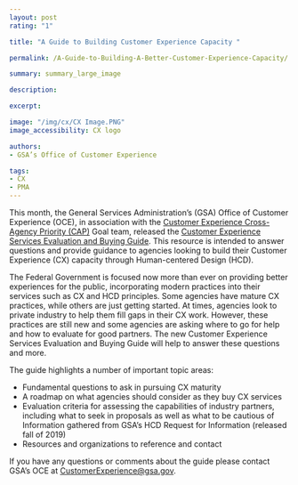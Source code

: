 ```yaml
---
layout: post
rating: "1"

title: "A Guide to Building Customer Experience Capacity "

permalink: /A-Guide-to-Building-A-Better-Customer-Experience-Capacity/

summary: summary_large_image

description:

excerpt:

image: "/img/cx/CX Image.PNG"
image_accessibility: CX logo

authors:
- GSA’s Office of Customer Experience

tags:
- CX
- PMA
---
```


This month, the General Services Administration’s (GSA) Office of Customer Experience (OCE), in association with the [Customer Experience Cross-Agency Priority (CAP)](https://www.performance.gov/CAP/cx/) Goal team, released the [Customer Experience Services Evaluation and Buying Guide](https://www.google.com/url?q=https://www.gsa.gov/cdnstatic/CX%2520Evaluation%2520and%2520Buying%2520Guide.pdf&sa=D&ust=1587620375959000&usg=AFQjCNEP1UQizYCT6nlLuXnQNfzS6ygP3w). This resource is intended to answer questions and provide guidance to agencies looking to build their Customer Experience (CX) capacity through Human-centered Design (HCD).

The Federal Government is focused now more than ever on providing better experiences for the public, incorporating modern practices into their services such as CX and HCD principles. Some agencies have mature CX practices, while others are just getting started. At times, agencies look to private industry to help them fill gaps in their CX work. However, these practices are still new and some agencies are asking where to go for help and how to evaluate for good partners. The new Customer Experience Services Evaluation and Buying Guide will help to answer these questions and more.

The guide highlights a number of important topic areas:
* Fundamental questions to ask in pursuing CX maturity
* A roadmap on what agencies should consider as they buy CX services
* Evaluation criteria for assessing the capabilities of industry partners, including what to seek in proposals as well as what to be cautious of
Information gathered from GSA’s HCD Request for Information (released fall of 2019)
* Resources and organizations to reference and contact

If you have any questions or comments about the guide please contact GSA’s OCE at
[CustomerExperience@gsa.gov](mailto:CustomerExperience@gsa.gov).
